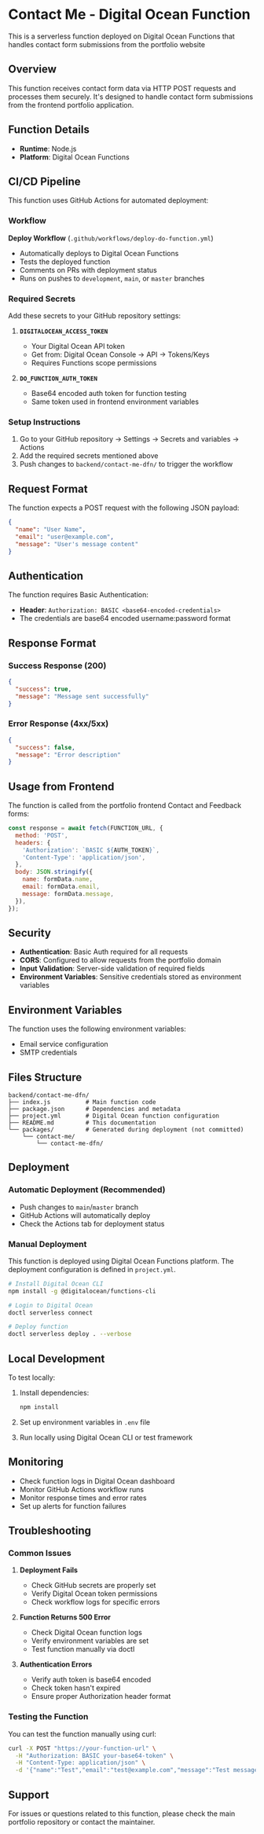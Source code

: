 # Contact Me - Digital Ocean Function

This is a serverless function deployed on Digital Ocean Functions that handles contact form submissions from the portfolio website

## Overview

This function receives contact form data via HTTP POST requests and processes them securely. It's designed to handle contact form submissions from the frontend portfolio application.

## Function Details

- **Runtime**: Node.js
- **Platform**: Digital Ocean Functions

## CI/CD Pipeline

This function uses GitHub Actions for automated deployment:

### Workflow

**Deploy Workflow** (`.github/workflows/deploy-do-function.yml`)
- Automatically deploys to Digital Ocean Functions
- Tests the deployed function
- Comments on PRs with deployment status
- Runs on pushes to `development`, `main`, or `master` branches

### Required Secrets

Add these secrets to your GitHub repository settings:

1. **`DIGITALOCEAN_ACCESS_TOKEN`**
   - Your Digital Ocean API token
   - Get from: Digital Ocean Console → API → Tokens/Keys
   - Requires Functions scope permissions

2. **`DO_FUNCTION_AUTH_TOKEN`**
   - Base64 encoded auth token for function testing
   - Same token used in frontend environment variables

### Setup Instructions

1. Go to your GitHub repository → Settings → Secrets and variables → Actions
2. Add the required secrets mentioned above
3. Push changes to `backend/contact-me-dfn/` to trigger the workflow

## Request Format

The function expects a POST request with the following JSON payload:

```json
{
  "name": "User Name",
  "email": "user@example.com", 
  "message": "User's message content"
}
```

## Authentication

The function requires Basic Authentication:
- **Header**: `Authorization: BASIC <base64-encoded-credentials>`
- The credentials are base64 encoded username:password format

## Response Format

### Success Response (200)
```json
{
  "success": true,
  "message": "Message sent successfully"
}
```

### Error Response (4xx/5xx)
```json
{
  "success": false,
  "message": "Error description"
}
```

## Usage from Frontend

The function is called from the portfolio frontend Contact and Feedback forms:

```javascript
const response = await fetch(FUNCTION_URL, {
  method: 'POST',
  headers: {
    'Authorization': `BASIC ${AUTH_TOKEN}`,
    'Content-Type': 'application/json',
  },
  body: JSON.stringify({
    name: formData.name,
    email: formData.email,
    message: formData.message,
  }),
});
```

## Security

- **Authentication**: Basic Auth required for all requests
- **CORS**: Configured to allow requests from the portfolio domain
- **Input Validation**: Server-side validation of required fields
- **Environment Variables**: Sensitive credentials stored as environment variables

## Environment Variables

The function uses the following environment variables:
- Email service configuration
- SMTP credentials

## Files Structure

```
backend/contact-me-dfn/
├── index.js          # Main function code
├── package.json      # Dependencies and metadata
├── project.yml       # Digital Ocean function configuration
├── README.md         # This documentation
└── packages/         # Generated during deployment (not committed)
    └── contact-me/
        └── contact-me-dfn/
```

## Deployment

### Automatic Deployment (Recommended)
- Push changes to `main`/`master` branch
- GitHub Actions will automatically deploy
- Check the Actions tab for deployment status

### Manual Deployment
This function is deployed using Digital Ocean Functions platform. The deployment configuration is defined in `project.yml`.

```bash
# Install Digital Ocean CLI
npm install -g @digitalocean/functions-cli

# Login to Digital Ocean
doctl serverless connect

# Deploy function
doctl serverless deploy . --verbose
```

## Local Development

To test locally:

1. Install dependencies:
   ```bash
   npm install
   ```

2. Set up environment variables in `.env` file

3. Run locally using Digital Ocean CLI or test framework

## Monitoring

- Check function logs in Digital Ocean dashboard
- Monitor GitHub Actions workflow runs
- Monitor response times and error rates
- Set up alerts for function failures

## Troubleshooting

### Common Issues

1. **Deployment Fails**
   - Check GitHub secrets are properly set
   - Verify Digital Ocean token permissions
   - Check workflow logs for specific errors

2. **Function Returns 500 Error**
   - Check Digital Ocean function logs
   - Verify environment variables are set
   - Test function manually via doctl

3. **Authentication Errors**
   - Verify auth token is base64 encoded
   - Check token hasn't expired
   - Ensure proper Authorization header format

### Testing the Function

You can test the function manually using curl:

```bash
curl -X POST "https://your-function-url" \
  -H "Authorization: BASIC your-base64-token" \
  -H "Content-Type: application/json" \
  -d '{"name":"Test","email":"test@example.com","message":"Test message"}'
```

## Support

For issues or questions related to this function, please check the main portfolio repository or contact the maintainer.
